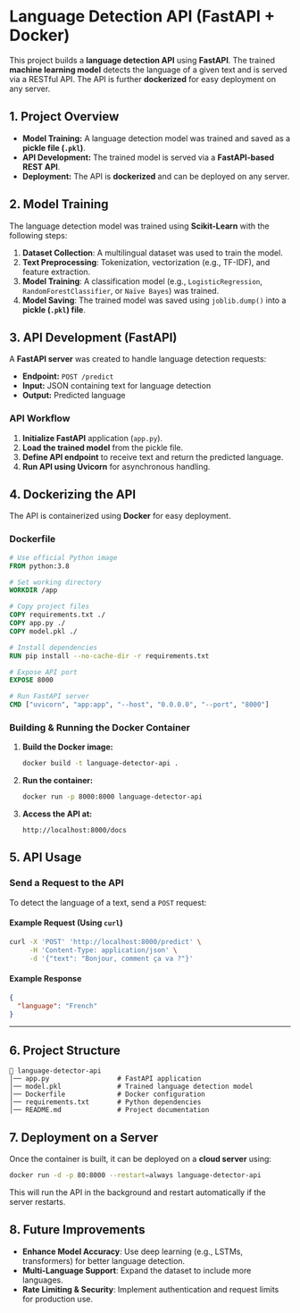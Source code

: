 # **Language Detection API (FastAPI + Docker)**  

This project builds a **language detection API** using **FastAPI**. The trained **machine learning model** detects the language of a given text and is served via a RESTful API. The API is further **dockerized** for easy deployment on any server.  

## **1. Project Overview**  
- **Model Training:** A language detection model was trained and saved as a **pickle file (`.pkl`)**.  
- **API Development:** The trained model is served via a **FastAPI-based REST API**.  
- **Deployment:** The API is **dockerized** and can be deployed on any server.  

## **2. Model Training**  
The language detection model was trained using **Scikit-Learn** with the following steps:  
1. **Dataset Collection**: A multilingual dataset was used to train the model.  
2. **Text Preprocessing**: Tokenization, vectorization (e.g., TF-IDF), and feature extraction.  
3. **Model Training**: A classification model (e.g., `LogisticRegression`, `RandomForestClassifier`, or `Naïve Bayes`) was trained.  
4. **Model Saving**: The trained model was saved using `joblib.dump()` into a **pickle (`.pkl`) file**.  

## **3. API Development (FastAPI)**  
A **FastAPI server** was created to handle language detection requests:  
- **Endpoint:** `POST /predict`  
- **Input:** JSON containing text for language detection  
- **Output:** Predicted language  

### **API Workflow**  
1. **Initialize FastAPI** application (`app.py`).  
2. **Load the trained model** from the pickle file.  
3. **Define API endpoint** to receive text and return the predicted language.  
4. **Run API using Uvicorn** for asynchronous handling.
   
## **4. Dockerizing the API**  
The API is containerized using **Docker** for easy deployment.  

### **Dockerfile**  
```dockerfile
# Use official Python image
FROM python:3.8

# Set working directory
WORKDIR /app

# Copy project files
COPY requirements.txt ./
COPY app.py ./
COPY model.pkl ./

# Install dependencies
RUN pip install --no-cache-dir -r requirements.txt

# Expose API port
EXPOSE 8000

# Run FastAPI server
CMD ["uvicorn", "app:app", "--host", "0.0.0.0", "--port", "8000"]
```

### **Building & Running the Docker Container**  
1. **Build the Docker image:**  
   ```bash
   docker build -t language-detector-api .
   ```
2. **Run the container:**  
   ```bash
   docker run -p 8000:8000 language-detector-api
   ```
3. **Access the API at:**  
   ```plaintext
   http://localhost:8000/docs
   ```

## **5. API Usage**  

### **Send a Request to the API**  
To detect the language of a text, send a `POST` request:  

#### **Example Request (Using `curl`)**  
```bash
curl -X 'POST' 'http://localhost:8000/predict' \
     -H 'Content-Type: application/json' \
     -d '{"text": "Bonjour, comment ça va ?"}'
```

#### **Example Response**  
```json
{
  "language": "French"
}
```

---

## **6. Project Structure**  
```
📂 language-detector-api  
│── app.py                 # FastAPI application  
│── model.pkl              # Trained language detection model  
│── Dockerfile             # Docker configuration  
│── requirements.txt       # Python dependencies  
│── README.md              # Project documentation  
```

## **7. Deployment on a Server**  
Once the container is built, it can be deployed on a **cloud server** using:  
```bash
docker run -d -p 80:8000 --restart=always language-detector-api
```
This will run the API in the background and restart automatically if the server restarts.  

## **8. Future Improvements**  
- **Enhance Model Accuracy**: Use deep learning (e.g., LSTMs, transformers) for better language detection.  
- **Multi-Language Support**: Expand the dataset to include more languages.  
- **Rate Limiting & Security**: Implement authentication and request limits for production use.
  
